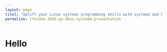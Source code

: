 ```yaml
---
layout: page
titel: "Uplift your Linux systems programming skills with systemd and D-Bus"
permalink: /fosdem-2020-go-dbus-systemd-presentation
---
```



<h1>Hello</h1>
